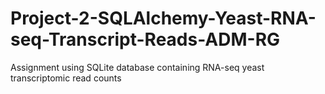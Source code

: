 # Project-2-SQLAlchemy-Yeast-RNA-seq-Transcript-Reads-ADM-RG
Assignment using SQLite database containing RNA-seq yeast transcriptomic read counts
